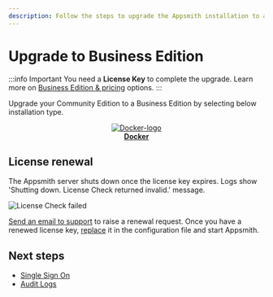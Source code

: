 ```yaml
---
description: Follow the steps to upgrade the Appsmith installation to a Business Edition.
---
```

# Upgrade to Business Edition

:::info Important
You need a **License Key** to complete the upgrade. Learn more on [Business Edition & pricing](https://www.appsmith.com/pricing) options.
:::

Upgrade your Community Edition to a Business Edition by selecting below installation type.

<div class="containerBorder">
    <div class="containerGrid">
        <div class="columnGrid column-one" align="center">
            <div class="containerCol">
                <a href="/getting-started/setup/upgrade-to-business-edition/docker">
                <img class="containerImage" src="/img/docker-logo.png" alt="Docker-logo"/>
                </a> 
            </div> 
            <b><a href="/getting-started/setup/upgrade-to-business-edition/docker">Docker</a></b>
        </div>
        <div class="columnGrid column-two" align="center">
       </div>
        <div class="columnGrid column-three" align="center">
        </div>
    </div>
</div>

## License renewal
The Appsmith server shuts down once the license key expires. Logs show 'Shutting down. License Check returned invalid.' message.

![License Check failed](/img/License-Check-Fails-Invalid-Message.png)


[Send an email to support](mailto:support@appsmith.com) to raise a renewal request. Once you have a renewed license key, [replace](/getting-started/setup/upgrade-to-business-edition/docker#step3-add-or-replace-license-key) it in the configuration file and start Appsmith.


## Next steps
* [Single Sign On](/getting-started/setup/instance-configuration/authentication/)
* [Audit Logs](/advanced-concepts/audit-logs)
